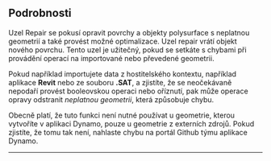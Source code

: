 ## Podrobnosti
Uzel Repair se pokusí opravit povrchy a objekty polysurface s neplatnou geometrií a také provést možné optimalizace. Uzel repair vrátí objekt nového povrchu.
Tento uzel je užitečný, pokud se setkáte s chybami při provádění operací na importované nebo převedené geometrii.

Pokud například importujete data z hostitelského kontextu, například aplikace **Revit** nebo ze souboru **.SAT**, a zjistíte, že se neočekávaně nepodaří provést booleovskou operaci nebo oříznutí, pak může operace opravy odstranit *neplatnou geometrii*, která způsobuje chybu.

Obecně platí, že tuto funkci není nutné používat u geometrie, kterou vytvoříte v aplikaci Dynamo, pouze u geometrie z externích zdrojů. Pokud zjistíte, že tomu tak není, nahlaste chybu na portál Github týmu aplikace Dynamo.
___


